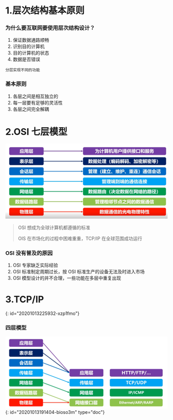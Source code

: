# 1.层次结构基本原则

### 为什么要互联网要使用层次结构设计？

1. 保证数据通路顺畅
2. 识别目的计算机
3. 目的计算机的状态
4. 数据是否错误

`分层实现不同的功能`

### 基本原则

1. 各层之间是相互独立的
2. 每一层要有足够的灵活性
3. 各层之间完全解耦

# 2.OSI 七层模型

![image.png](assets/20201013230732-t4g8qct-image.png)

> OSI 想成为全球计算机都遵循的标准
>
> OIS 在市场化的过程中困难重重，TCP/IP 在全球范围成功运行

### OSI 没有普及的原因

1. OSI 专家缺乏实际经验
2. OSI 标准制定周期过长，按 OSI 标准生产的设备无法及时进入市场
3. OSI 模型设计的并不合理，一些功能在多层中重复出现

# 3.TCP/IP
{: id="20201013225932-xzp1fmo"}

### 四层模型

![image.png](assets/20201013231629-pwkxdt0-image.png)
{: id="20201013191404-bioso3m" type="doc"}
